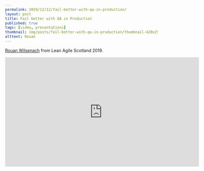 ```yaml
---
permalink: 2019/12/12/fail-better-with-qa-in-production/
layout: post
title: Fail better with QA in Production
published: true
tags: [video, presentations]
thumbnail: img/posts/fail-better-with-qa-in-production/thumbnail-420x255.webp
alttext: Rouan
---
```


<a href="https://twitter.com/rouanw">Rouan Wilsenach</a> from Lean Agile Scotland 2019.

<iframe src="https://player.vimeo.com/video/373227610" width="640" height="360" frameborder="0" allow="autoplay; fullscreen" allowfullscreen></iframe>